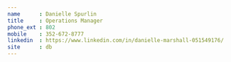 ```yaml
---
name      : Danielle Spurlin
title     : Operations Manager
phone_ext : 802
mobile    : 352-672-8777
linkedin  : https://www.linkedin.com/in/danielle-marshall-051549176/
site      : db
---
```

